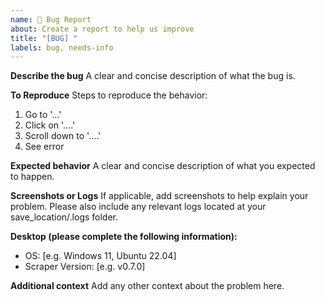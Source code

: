 ```yaml
---
name: 🐞 Bug Report
about: Create a report to help us improve
title: "[BUG] "
labels: bug, needs-info
---
```


**Describe the bug**
A clear and concise description of what the bug is.

**To Reproduce**
Steps to reproduce the behavior:
1. Go to '...'
2. Click on '....'
3. Scroll down to '....'
4. See error

**Expected behavior**
A clear and concise description of what you expected to happen.

**Screenshots or Logs**
If applicable, add screenshots to help explain your problem. Please also include any relevant logs located at your save_location/.logs folder.

**Desktop (please complete the following information):**
 - OS: [e.g. Windows 11, Ubuntu 22.04]
 - Scraper Version: [e.g. v0.7.0]

**Additional context**
Add any other context about the problem here.
